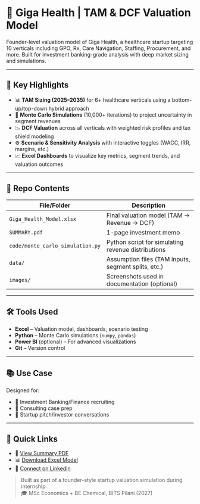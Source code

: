 # 🏥 Giga Health | TAM & DCF Valuation Model

Founder-level valuation model of Giga Health, a healthcare startup targeting 10 verticals including GPO, Rx, Care Navigation, Staffing, Procurement, and more. Built for investment banking-grade analysis with deep market sizing and simulations.

---

## 📌 Key Highlights

- 📊 **TAM Sizing (2025–2035)** for 6+ healthcare verticals using a bottom-up/top-down hybrid approach
- 🎲 **Monte Carlo Simulations** (10,000+ iterations) to project uncertainty in segment revenues
- 📉 **DCF Valuation** across all verticals with weighted risk profiles and tax shield modeling
- ⚙️ **Scenario & Sensitivity Analysis** with interactive toggles (WACC, IRR, margins, etc.)
- 📈 **Excel Dashboards** to visualize key metrics, segment trends, and valuation outcomes

---

## 📁 Repo Contents

| File/Folder | Description |
|-------------|-------------|
| `Giga_Health_Model.xlsx` | Final valuation model (TAM → Revenue → DCF) |
| `SUMMARY.pdf` | 1-page investment memo |
| `code/monte_carlo_simulation.py` | Python script for simulating revenue distributions |
| `data/` | Assumption files (TAM inputs, segment splits, etc.) |
| `images/` | Screenshots used in documentation (optional) |

---

## 🛠 Tools Used

- **Excel** – Valuation model, dashboards, scenario testing  
- **Python** – Monte Carlo simulations (`numpy`, `pandas`)  
- **Power BI** (optional) – For advanced visualizations  
- **Git** – Version control

---

## 📚 Use Case

Designed for:
- 📩 Investment Banking/Finance recruiting
- 🧠 Consulting case prep
- 🚀 Startup pitch/investor conversations

---

## 🔗 Quick Links

- 📄 [View Summary PDF](file:///C:/Users/SID/AppData/Local/Microsoft/Windows/INetCache/IE/4IXO1HN6/Giga_Health_Valuation_Summary[1].pdf)
- 📊 [Download Excel Model](https://1drv.ms/x/c/4b56b7cd70d4fd96/ETPM2hjGT_tFnNRxB9sch2kBdlxuHYpMIcIj4GgSKQ92kQ?e=lrZBO3)
- 🧠 [Connect on LinkedIn](www.linkedin.com/in/kv-siddharth)

> Built as part of a founder-style startup valuation simulation during internship.  
> 🎓 MSc Economics + BE Chemical, BITS Pilani (2027)

